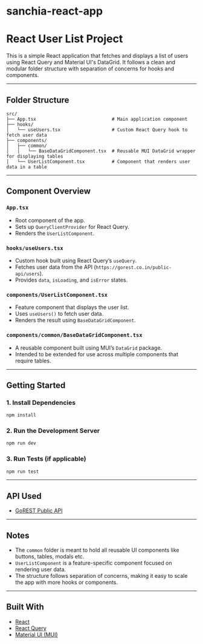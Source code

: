 # sanchia-react-app

# React User List Project

This is a simple React application that fetches and displays a list of users using React Query and Material UI's DataGrid. It follows a clean and modular folder structure with separation of concerns for hooks and components.

---

## Folder Structure

```
src/
├── App.tsx                            # Main application component
├── hooks/
│   └── useUsers.tsx                   # Custom React Query hook to fetch user data
├── components/
│   ├── common/
│   │   └── BaseDataGridComponent.tsx  # Reusable MUI DataGrid wrapper for displaying tables
│   └── UserListComponent.tsx          # Component that renders user data in a table
```

---

## Component Overview

### `App.tsx`

- Root component of the app.
- Sets up `QueryClientProvider` for React Query.
- Renders the `UserListComponent`.

### `hooks/useUsers.tsx`

- Custom hook built using React Query’s `useQuery`.
- Fetches user data from the API (`https://gorest.co.in/public-api/users`).
- Provides `data`, `isLoading`, and `isError` states.

### `components/UserListComponent.tsx`

- Feature component that displays the user list.
- Uses `useUsers()` to fetch user data.
- Renders the result using `BaseDataGridComponent`.

### `components/common/BaseDataGridComponent.tsx`

- A reusable component built using MUI’s `DataGrid` package.
- Intended to be extended for use across multiple components that require tables.

---

## Getting Started

### 1. Install Dependencies

```bash
npm install
```

### 2. Run the Development Server

```bash
npm run dev
```

### 3. Run Tests (if applicable)

```bash
npm run test
```

---

## API Used

- [GoREST Public API](https://gorest.co.in/public-api/users)

---

## Notes

- The `common` folder is meant to hold all reusable UI components like buttons, tables, modals etc.
- `UserListComponent` is a feature-specific component focused on rendering user data.
- The structure follows separation of concerns, making it easy to scale the app with more hooks or components.

---

## Built With

- [React](https://reactjs.org/)
- [React Query](https://tanstack.com/query/)
- [Material UI (MUI)](https://mui.com/)
